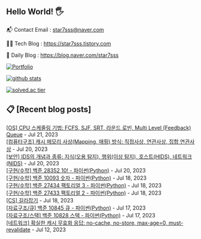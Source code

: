 ## Hello World! 🖐

📬 Contact Email : star7sss@naver.com

👨‍💻 Tech Blog : https://star7sss.tistory.com

🤪 Daily Blog : https://blog.naver.com/star7sss

[![Portfolio](https://img.shields.io/badge/Portfolio-%23000000.svg?style=for-the-badge&logo=firefox&logoColor=#FF7139)](https://fern-way-13f.notion.site/Jang-Thang-3b7b327981a2456c8ee5952eadb848b9)

[![github stats](https://github-readme-stats.vercel.app/api?username=jangThang&show_icons=true&hide_border=False)](https://star7sss.tistory.com)

[![solved.ac tier](http://mazassumnida.wtf/api/v2/generate_badge?boj=star7sss)](https://solved.ac/star7sss)

## 📋 [Recent blog posts]
[[OS] CPU 스케줄링 기법: FCFS, SJF, SRT, 라운드 로빈, Multi Level (Feedback) Queue](https://star7sss.tistory.com/931) - Jul 21, 2023<br>
[[컴퓨터구조] 캐시 메모리 사상(Mapping, 매핑) 방식: 직접사상, 연관사상, 집합 연관사상](https://star7sss.tistory.com/930) - Jul 20, 2023<br>
[[보안] IDS의 개념과 종류: 지식(오용 탐지), 행위(이상 탐지), 호스트(HIDS), 네트워크(NIDS)](https://star7sss.tistory.com/929) - Jul 20, 2023<br>
[[구현/수학] 백준 28352 10! - 파이썬(Python)](https://star7sss.tistory.com/928) - Jul 20, 2023<br>
[[구현/수학] 백준 10093 숫자 - 파이썬(Python)](https://star7sss.tistory.com/927) - Jul 18, 2023<br>
[[구현/수학] 백준 27434 팩토리얼 3 - 파이썬(Python)](https://star7sss.tistory.com/926) - Jul 18, 2023<br>
[[구현/수학] 백준 27433 팩토리얼 2 - 파이썬(Python)](https://star7sss.tistory.com/925) - Jul 18, 2023<br>
[[CS] 길라잡기](https://star7sss.tistory.com/pages/cs) - Jul 18, 2023<br>
[[자료구조/큐] 백준 10845 큐 - 파이썬(Python)](https://star7sss.tistory.com/923) - Jul 17, 2023<br>
[[자료구조/스택] 백준 10828 스택 - 파이썬(Python)](https://star7sss.tistory.com/922) - Jul 17, 2023<br>
[[네트워크] 확실한 캐시 무효화 응답: no-cache, no-store, max-age=0, must-revalidate](https://star7sss.tistory.com/921) - Jul 12, 2023<br>
